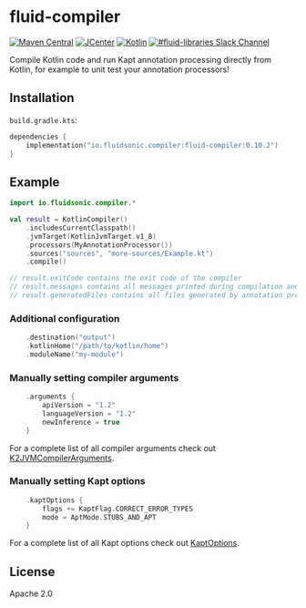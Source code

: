 fluid-compiler
==============

[![Maven Central](https://img.shields.io/maven-central/v/io.fluidsonic.compiler/fluid-compiler?label=Maven%20Central)](https://search.maven.org/artifact/io.fluidsonic.compiler/fluid-compiler)
[![JCenter](https://img.shields.io/bintray/v/fluidsonic/kotlin/compiler?label=JCenter)](https://bintray.com/fluidsonic/kotlin/compiler)
[![Kotlin](https://img.shields.io/badge/Kotlin-1.4.0-blue.svg)](https://github.com/JetBrains/kotlin/releases/v1.4.0)
[![#fluid-libraries Slack Channel](https://img.shields.io/badge/slack-%23fluid--libraries-543951.svg)](https://kotlinlang.slack.com/messages/C7UDFSVT2/)

Compile Kotlin code and run Kapt annotation processing directly from Kotlin, for example to unit test your annotation processors!



Installation
------------

`build.gradle.kts`:
```kotlin
dependencies {
    implementation("io.fluidsonic.compiler:fluid-compiler:0.10.2")
}
```



Example
-------

```kotlin
import io.fluidsonic.compiler.*

val result = KotlinCompiler()
    .includesCurrentClasspath()
    .jvmTarget(KotlinJvmTarget.v1_8)
    .processors(MyAnnotationProcessor())
    .sources("sources", "more-sources/Example.kt")
    .compile()

// result.exitCode contains the exit code of the compiler
// result.messages contains all messages printed during compilation and annotation processing
// result.generatedFiles contains all files generated by annotation processors
```


### Additional configuration

```kotlin
    .destination("output")
    .kotlinHome("/path/to/kotlin/home")
    .moduleName("my-module")
```


### Manually setting compiler arguments

```kotlin
    .arguments {
        apiVersion = "1.2"
        languageVersion = "1.2"
        newInference = true
    }
```

For a complete list of all compiler arguments check out
[K2JVMCompilerArguments](https://github.com/JetBrains/kotlin/blob/master/compiler/cli/cli-common/src/org/jetbrains/kotlin/cli/common/arguments/K2JVMCompilerArguments.kt).


### Manually setting Kapt options

```kotlin
    .kaptOptions {
        flags += KaptFlag.CORRECT_ERROR_TYPES
        mode = AptMode.STUBS_AND_APT
    }
```

For a complete list of all Kapt options check out
[KaptOptions](https://github.com/JetBrains/kotlin/blob/master/plugins/kapt3/kapt3-base/src/org/jetbrains/kotlin/kapt3/base/KaptOptions.kt).



License
-------

Apache 2.0
